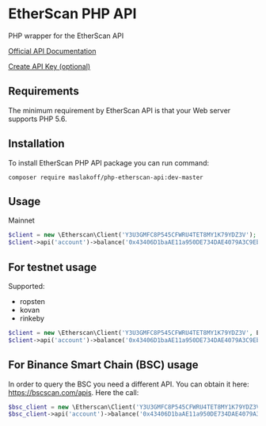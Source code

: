 # EtherScan PHP API
PHP wrapper for the EtherScan API

[Official API Documentation](https://etherscan.io/apis)

[Create API Key (optional)](https://etherscan.io/myapikey)

Requirements
------------
The minimum requirement by EtherScan API is that your Web server supports PHP 5.6.

Installation
------------
To install EtherScan PHP API package you can run command:

```
composer require maslakoff/php-etherscan-api:dev-master
```

Usage
-----
Mainnet

```php
$client = new \Etherscan\Client('Y3U3GMFC8P545CFWRU4TET8MY1K79YDZ3V');
$client->api('account')->balance('0x43406D1baAE11a950DE734DAE4079A3C9Eb48DAf');
```


## For testnet usage

Supported:

* ropsten
* kovan
* rinkeby


```php
$client = new \Etherscan\Client('Y3U3GMFC8P545CFWRU4TET8MY1K79YDZ3V', EtherscanAPIConf::TESTNET_RINKEBY);
$client->api('account')->balance('0x43406D1baAE11a950DE734DAE4079A3C9Eb48DAf');
```


## For Binance Smart Chain (BSC) usage

In order to query the BSC you need a different API. You can obtain it here: https://bscscan.com/apis.
Here the call:

```php
$bsc_client = new \Etherscan\Client('Y3U3GMFC8P545CFWRU4TET8MY1K79YDZ3V', EtherscanAPIConf::NET_BSC);
$bsc_client->api('account')->balance('0x43406D1baAE11a950DE734DAE4079A3C9Eb48DAf');
```
